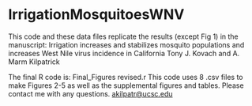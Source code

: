 # IrrigationMosquitoesWNV
This code and these data files replicate the results (except Fig 1) in the manuscript:
Irrigation increases and stabilizes mosquito populations and increases West Nile virus incidence in California
Tony J. Kovach and A. Marm Kilpatrick

The final R code is: 
Final_Figures revised.r 
This code uses 8 .csv files to make Figures 2-5 as well as the supplemental figures and tables. Please contact me with any questions. akilpatr@ucsc.edu
